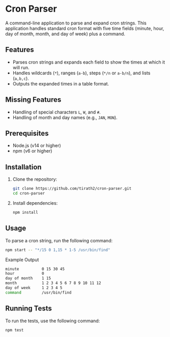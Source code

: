 # Cron Parser

A command-line application to parse and expand cron strings. This application handles standard cron format with five time fields (minute, hour, day of month, month, and day of week) plus a command.

## Features

- Parses cron strings and expands each field to show the times at which it will run.
- Handles wildcards (`*`), ranges (`a-b`), steps (`*/n` or `a-b/n`), and lists (`a,b,c`).
- Outputs the expanded times in a table format.

## Missing Features

- Handling of special characters `L`, `W`, and `#`.
- Handling of month and day names (e.g., `JAN`, `MON`).

## Prerequisites

- Node.js (v14 or higher)
- npm (v6 or higher)

## Installation

1. Clone the repository:
   ```bash
   git clone https://github.com/tirath2/cron-parser.git
   cd cron-parser
    ```
2. Install dependencies:
    ```bash
    npm install
    ```




## Usage
To parse a cron string, run the following command:

```bash
npm start -- "*/15 0 1,15 * 1-5 /usr/bin/find"
```
Example Output

```bash
minute          0 15 30 45
hour            0
day of month    1 15
month           1 2 3 4 5 6 7 8 9 10 11 12
day of week     1 2 3 4 5
command         /usr/bin/find
```

## Running Tests

To run the tests, use the following command:

```bash
npm test
```